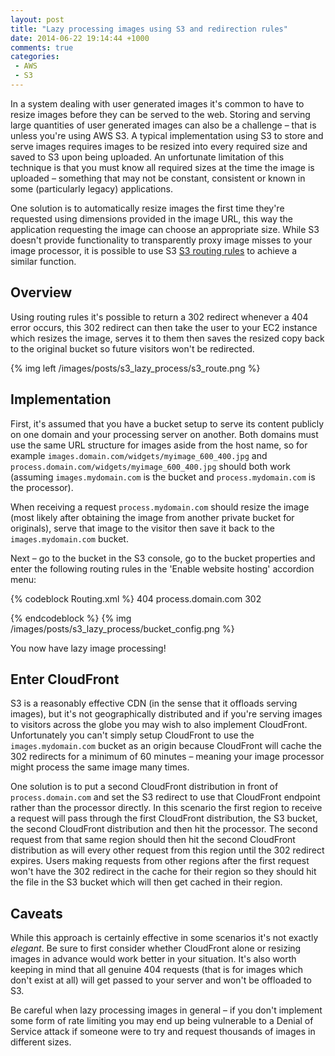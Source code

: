 ```yaml
---
layout: post
title: "Lazy processing images using S3 and redirection rules"
date: 2014-06-22 19:14:44 +1000
comments: true
categories:
 - AWS
 - S3
---
```

<p>
    In a system dealing with user generated images it's common to have to resize images before they can be served to the web.
    Storing and serving large quantities of user generated images can also be a challenge – that is unless you're using
    AWS S3. A typical implementation using S3 to store and serve images requires images to be resized into every required
    size and saved to S3 upon being uploaded. An unfortunate limitation of this technique is that you must know all
     required sizes at the time the image is uploaded – something that may not be constant, consistent or known in some
     (particularly legacy) applications.
</p>
<p>
     One solution is to automatically resize images the first time they're requested
     using dimensions provided in the image URL, this way the application requesting the image can choose an appropriate
     size. While S3 doesn't provide functionality to transparently proxy image misses to your image processor, it is
     possible to use S3 <a href="http://docs.aws.amazon.com/AmazonS3/latest/dev/HowDoIWebsiteConfiguration.html">S3
     routing rules</a> to achieve a similar function.
</p>
<!-- more -->
<h2>Overview</h2>
<p>
    Using routing rules it's possible to return a 302 redirect whenever a 404 error occurs, this 302 redirect can then
    take the user to your EC2 instance which resizes the image, serves it to them then saves the resized copy back to
     the original bucket so future visitors won't be redirected.
</p>
{% img left /images/posts/s3_lazy_process/s3_route.png %}
<h2>Implementation</h2>
<p>
    First, it's assumed that you have a bucket setup to serve its content publicly on one domain and your processing
    server on another. Both domains must use the same URL structure for images aside from the host name, so for example
     <code>images.domain.com/widgets/myimage_600_400.jpg</code> and <code>process.domain.com/widgets/myimage_600_400.jpg</code>
     should both work (assuming <code>images.mydomain.com</code> is the bucket and <code>process.mydomain.com</code> is the processor).
</p>
<p>
    When receiving a request <code>process.mydomain.com</code> should resize the image (most likely after obtaining the
    image from another private bucket for originals), serve that image to the visitor then save it back to
    the <code>images.mydomain.com</code> bucket.
</p>
<p>
    Next – go to the bucket in the S3 console, go to the bucket properties and enter the following routing rules
    in the 'Enable website hosting' accordion menu:
</p>
{% codeblock Routing.xml %}
<RoutingRules>
    <RoutingRule>
        <Condition>
            <HttpErrorCodeReturnedEquals>404</HttpErrorCodeReturnedEquals>
        </Condition>
        <Redirect>
            <HostName>process.domain.com</HostName>
            <HttpRedirectCode>302</HttpRedirectCode>
        </Redirect>
    </RoutingRule>
</RoutingRules>

{% endcodeblock %}
{% img /images/posts/s3_lazy_process/bucket_config.png %}
<p>
    You now have lazy image processing!
</p>
<h2>Enter CloudFront</h2>
<p>
    S3 is a reasonably effective CDN (in the sense that it offloads serving images), but it's not geographically
    distributed and if you're serving images to visitors across the globe you may wish to also implement CloudFront.
    Unfortunately you can't simply setup CloudFront to use the <code>images.mydomain.com</code> bucket as an origin because
     CloudFront will cache the 302 redirects for a minimum of 60 minutes – meaning your image processor might process the same image many times.
</p>
<p>
    One solution is to put a second CloudFront distribution in front of <code>process.domain.com</code> and set the S3
    redirect to use that CloudFront endpoint rather than the processor directly. In this scenario the first region to receive
     a request will pass through the first CloudFront distribution, the S3 bucket, the second CloudFront distribution
     and then hit the processor. The second request from that same region should then hit the second CloudFront distribution
     as will every other request from this region until the 302 redirect expires.
     Users making requests from other regions after the first request won't have the 302 redirect in the cache for their region
     so they should hit the file in the S3 bucket which will then get cached in their region.
</p>
<h2>Caveats</h2>
<p>
    While this approach is certainly effective in some scenarios it's not exactly <em>elegant</em>.
    Be sure to first consider whether CloudFront alone or
    resizing images in advance would work better in your situation. It's also worth keeping in mind that all genuine
    404 requests (that is for images which don't exist at all) will get passed to your server and won't be offloaded to S3.
</p>
<p>
    Be careful when lazy processing images in general – if you don't implement some form of rate limiting you may
      end up being vulnerable to a Denial of Service attack if someone were to try and request thousands of images in
      different sizes.
</p>

